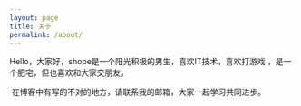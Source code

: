 ```yaml
---
layout: page
title: 关于
permalink: /about/
---
```


Hello，大家好，shope是一个阳光积极的男生，喜欢IT技术，喜欢打游戏 ，是一个肥宅，但也喜欢和大家交朋友。

​	在博客中有写的不对的地方，请联系我的邮箱，大家一起学习共同进步。